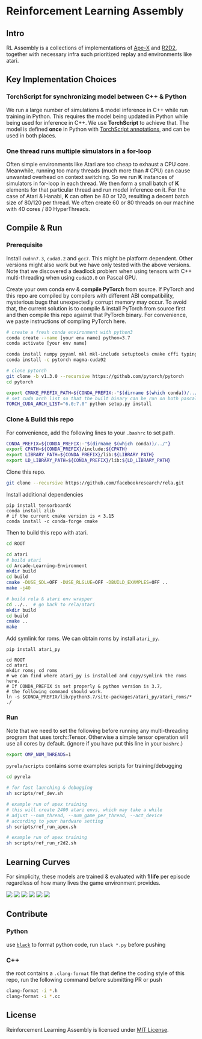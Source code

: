# Reinforcement Learning Assembly

## Intro
RL Assembly is a collections of implementations of
[Ape-X](https://openreview.net/pdf?id=H1Dy---0Z) and
[R2D2](https://openreview.net/pdf?id=r1lyTjAqYX), together with
necessary infra such prioritized replay and environments like atari.

## Key Implementation Choices

### TorchScript for synchronizing model between C++ & Python

We run a large number of simulations & model inference in C++ while
run training in Python. This requires the model being updated in
Python while being used for inference in C++. We use **TorchScript**
to achieve that. The model is defined **once** in Python with
[TorchScript
annotations](https://github.com/facebookresearch/rela/blob/master/pyrela/apex.py#L56),
and can be used in both places.

### One thread runs multiple simulators in a for-loop

Often simple environments like Atari
are too cheap to exhaust a CPU core. Meanwhile, running too many
threads (much more than # CPU) can cause unwanted overhead on context
switching. So we run **K** instances of simulators in for-loop
in each thread. We then form a small batch of **K** elements for that
particular thread and run model inference on it. For the case of Atari
& Hanabi, **K** can often be 80 or 120, resulting a decent batch size
of 80/120 per thread. We often create 60 or 80 threads on our
machine with 40 cores / 80 HyperThreads.


## Compile & Run

### Prerequisite

Install `cudnn7.3`, `cuda9.2` and `gcc7`. This might be
platform dependent. Other versions might also work but we have only
tested with the above versions. Note that we discovered a deadlock
problem when using tensors with C++ multi-threading when using
`cuda10.0` on Pascal GPU.

Create your own conda env & **compile PyTorch** from source.
If PyTorch and this repo are compiled by compilers with
different ABI compatibility, mysterious bugs that unexpectedly corrupt memory
may occur. To avoid that, the current solution is to
compile & install PyTorch from source first and then compile
this repo against that PyTorch binary.
For convenience, we paste instructions of compling PyTorch here.

```bash
# create a fresh conda environment with python3
conda create --name [your env name] python=3.7
conda activate [your env name]

conda install numpy pyyaml mkl mkl-include setuptools cmake cffi typing
conda install -c pytorch magma-cuda92

# clone pytorch
git clone -b v1.3.0 --recursive https://github.com/pytorch/pytorch
cd pytorch

export CMAKE_PREFIX_PATH=${CONDA_PREFIX:-"$(dirname $(which conda))/../"}
# set cuda arch list so that the built binary can be run on both pascal and volta
TORCH_CUDA_ARCH_LIST="6.0;7.0" python setup.py install
```

### Clone & Build this repo
For convenience, add the following lines to your `.bashrc` to set path.
```bash
CONDA_PREFIX=${CONDA_PREFIX:-"$(dirname $(which conda))/../"}
export CPATH=${CONDA_PREFIX}/include:${CPATH}
export LIBRARY_PATH=${CONDA_PREFIX}/lib:${LIBRARY_PATH}
export LD_LIBRARY_PATH=${CONDA_PREFIX}/lib:${LD_LIBRARY_PATH}
```

Clone this repo.
```bash
git clone --recursive https://github.com/facebookresearch/rela.git
```

Install additional dependencies
```
pip install tensorboardX
conda install zlib
# if the current cmake version is < 3.15
conda install -c conda-forge cmake
```

Then to build this repo with atari.
```bash
cd ROOT

cd atari
# build atari
cd Arcade-Learning-Environment
mkdir build
cd build
cmake -DUSE_SDL=OFF -DUSE_RLGLUE=OFF -DBUILD_EXAMPLES=OFF ..
make -j40

# build rela & atari env wrapper
cd ../..  # go back to rela/atari
mkdir build
cd build
cmake ..
make
```

Add symlink for roms. We can obtain roms by install `atari_py`.
```
pip install atari_py

cd ROOT
cd atari
mkdir roms; cd roms
# we can find where atari_py is installed and copy/symlink the roms here.
# If CONDA_PREFIX is set properly & python version is 3.7,
# the following command should work.
ln -s $CONDA_PREFIX/lib/python3.7/site-packages/atari_py/atari_roms/* ./
```

### Run
Note that we need to set the following before running any multi-threading
program that uses torch::Tensor. Otherwise a simple tensor operation will
use all cores by default. (ignore if you have put this line in your `bashrc`.)
```bash
export OMP_NUM_THREADS=1
```
`pyrela/scripts` contains some examples scripts for training/debugging
```bash
cd pyrela

# for fast launching & debugging
sh scripts/ref_dev.sh

# example run of apex training
# this will create 2400 atari envs, which may take a while
# adjust --num_thread, --num_game_per_thread, --act_device
# according to your hardware setting
sh scripts/ref_run_apex.sh

# example run of apex training
sh scripts/ref_run_r2d2.sh
```

## Learning Curves
For simplicity, these models are trained & evaluated with **1 life** per episode regardless
of how many lives the game environment provides.

![](figs/asterix.png) ![](figs/asteroids.png)
![](figs/gravitar.png) ![](figs/ms_pacman.png)
![](figs/qbert.png) ![](figs/seaquest.png)


## Contribute

### Python
use [`black`](https://github.com/psf/black) to format python code,
run `black *.py` before pushing

### C++
the root contains a `.clang-format` file that define the coding style of
this repo, run the following command before submitting PR or push
```bash
clang-format -i *.h
clang-format -i *.cc
```

## License
Reinforcement Learning Assembly is licensed under [MIT License](LICENSE).
